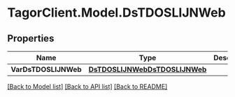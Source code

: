 # TagorClient.Model.DsTDOSLIJNWeb

## Properties

Name | Type | Description | Notes
------------ | ------------- | ------------- | -------------
**VarDsTDOSLIJNWeb** | [**DsTDOSLIJNWebDsTDOSLIJNWeb**](DsTDOSLIJNWebDsTDOSLIJNWeb.md) |  | [optional] 

[[Back to Model list]](../README.md#documentation-for-models) [[Back to API list]](../README.md#documentation-for-api-endpoints) [[Back to README]](../README.md)

